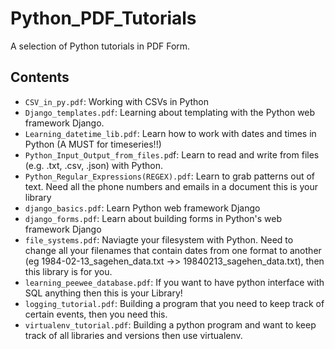 # Python_PDF_Tutorials
A selection of Python tutorials in PDF Form.

## Contents

* `CSV_in_py.pdf`: Working with CSVs in Python
* `Django_templates.pdf`: Learning about templating with the Python web framework Django.
* `Learning_datetime_lib.pdf`: Learn how to work with dates and times in Python (A MUST for timeseries!!)
* `Python_Input_Output_from_files.pd`f: Learn to read and write from files (e.g. .txt, .csv, .json) with Python.
* `Python_Regular_Expressions(REGEX).pdf`: Learn to grab patterns out of text. 
Need all the phone numbers and emails in a document this is your library
* `django_basics.pdf`: Learn Python web framework Django
* `django_forms.pdf`: Learn about building forms in Python's web framework Django
* `file_systems.pdf`: Naviagte your filesystem with Python. Need to change all your filenames that contain dates from one format to
another (eg 1984-02-13_sagehen_data.txt ->> 19840213_sagehen_data.txt), then this library is for you.
* `learning_peewee_database.pdf`: If you want to have python interface with SQL anything then this is your Library!
* `logging_tutorial.pdf`: Building a program that you need to keep track of certain events, then you need this.
* `virtualenv_tutorial.pdf`: Building a python program and want to keep track of all libraries and versions then use virtualenv.
